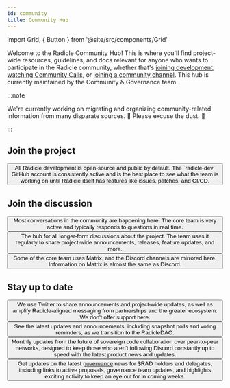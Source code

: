 ```yaml
---
id: community
title: Community Hub
---
```


import Grid, { Button } from '@site/src/components/Grid'

Welcome to the Radicle Community Hub! This is where you'll find project-wide resources, guidelines, and docs relevant
for anyone who wants to participate in the Radicle community, whether that's [joining
development](https://github.com/radicle-dev), [watching Community Calls](community/calls.md), or [joining a community
channel](#join-the-discussion). This hub is currently maintained by the Community & Governance team.

:::note

We're currently working on migrating and organizing community-related information from many disparate sources. 🚧 Please
excuse the dust. 🚧

:::

## Join the project

<Grid>
  <Button
    style={{gridColumn: '1 / span 12'}}
    href="https://github.com/radicle-dev"
    title="GitHub"
    cta="github.com/radicle-dev"
  >
    All Radicle development is open-source and public by default. The `radicle-dev` GitHub account is consistently active and is the best place to see what the team is working on until Radicle itself has features like issues, patches, and CI/CD.
  </Button>
</Grid>

## Join the discussion

<Grid>
  <Button
    href="https://discord.gg/dZK4TxaU2v"
    title="Discord"
    cta="discord.com"
  >
    Most conversations in the community are happening here. The core team is very active and typically responds to questions in real time.
  </Button>
  <Button
    href="https://radicle.community/"
    title="Discourse"
    cta="radicle.community"
  >
    The hub for all longer-form discussions about the project. The team uses it regularly to share project-wide announcements, releases, feature updates, and more.
  </Button>
  <Button
    href="https://matrix.radicle.community/"
    title="Matrix"
    cta="matrix.radicle.community"
  >
    Some of the core team uses Matrix, and the Discord channels are mirrored here. Information on Matrix is almost the same as Discord.
  </Button>
</Grid>

## Stay up to date

<Grid>
  <Button
    href="https://twitter.com/radicle"
    title="Twitter"
    cta="@radicle"
  >
    We use Twitter to share announcements and project-wide updates, as well as amplify Radicle-aligned messaging from partnerships and the greater ecosystem. We don't offer support here.
  </Button>
  <Button
    href="https://twitter.com/rad_gov"
    title="Governance on Twitter"
    cta="@rad_gov"
  >
    See the latest updates and announcements, including snapshot polls and voting reminders, as we transition to the RadicleDAO.
  </Button>
  <Button
    href="https://www.getrevue.co/profile/radicle"
    title="Radicle Digest"
    cta="Subscribe"
  >
    Monthly updates from the future of sovereign code collaboration over peer-to-peer networks, designed to keep those who aren't following Discord constantly up to speed with the latest product news and updates.
  </Button>
  <Button
    href="http://eepurl.com/hhHxMX"
    title="Radicle Governance Updates"
    cta="Subscribe"
  >
    Get updates on the latest <a href="/governance">governance</a> news for $RAD holders and delegates, including links to active proposals, governance team updates, and highlights exciting activity to keep an eye out for in coming weeks. 
  </Button>
</Grid>
